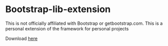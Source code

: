 # Bootstrap-lib-extension
This is not officially affiliated with Bootstrap or getbootstrap.com. This is a personal extension of the framework for personal projects 

Download [here](https://github.com/MadeByRaymond/Bootstrap-lib-extension/archive/refs/heads/master.zip)
